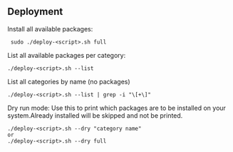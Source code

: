 ## Deployment
Install all available packages:
     
     sudo ./deploy-<script>.sh full
     
List all available packages per category:

    ./deploy-<script>.sh --list

List all categories by name (no packages)
    
    ./deploy-<script>.sh --list | grep -i "\[+\]"

Dry run mode: Use this to print which packages are to be installed on your system.Already installed will be skipped and not be printed.

    ./deploy-<script>.sh --dry "category name"
    or
    ./deploy-<script>.sh --dry full

     